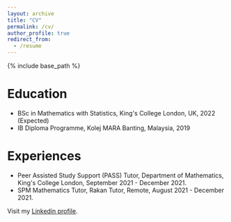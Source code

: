 ```yaml
---
layout: archive
title: "CV"
permalink: /cv/
author_profile: true
redirect_from:
  - /resume
---
```


{% include base_path %}

Education
======
* BSc in Mathematics with Statistics, King's College London, UK, 2022 (Expected)
* IB Diploma Programme, Kolej MARA Banting, Malaysia, 2019 

Experiences
======
* Peer Assisted Study Support (PASS) Tutor, Department of Mathematics, King's College London, September 2021 - December 2021.
* SPM Mathematics Tutor, Rakan Tutor, Remote, August 2021 - December 2021. 

Visit my [Linkedin profile](https://www.linkedin.com/in/anas-marwan-ab-razak).
